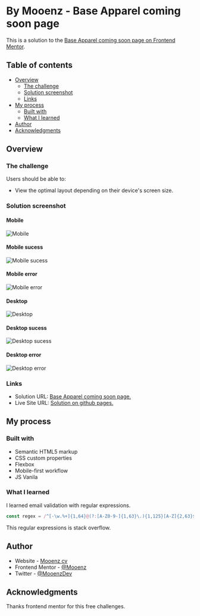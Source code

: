 # By Mooenz - Base Apparel coming soon page

This is a solution to the [Base Apparel coming soon page on Frontend Mentor](https://www.frontendmentor.io/challenges/base-apparel-coming-soon-page-5d46b47f8db8a7063f9331a0). 

## Table of contents

- [Overview](#overview)
  - [The challenge](#the-challenge)
  - [Solution screenshot](#Solution-screenshot)
  - [Links](#links)
- [My process](#my-process)
  - [Built with](#built-with)
  - [What I learned](#what-i-learned)
- [Author](#author)
- [Acknowledgments](#acknowledgments)

## Overview

### The challenge

Users should be able to:

- View the optimal layout depending on their device's screen size.

### Solution screenshot

#### Mobile
![Mobile](./solution-capture/mooenz-mobile-normal-solution.png)

#### Mobile sucess
![Mobile sucess](./solution-capture/mooenz-mobile-sucess-solution.png)

#### Mobile error
![Mobile error](./solution-capture/mooenz-mobile-error-solution.png)



#### Desktop
![Desktop](./solution-capture/mooenz-desktop-normal-solution.png)

#### Desktop sucess
![Desktop sucess](./solution-capture/mooenz-desktop-sucess-solution.png)

#### Desktop error
![Desktop error](./solution-capture/mooenz-desktop-error-solution.png)


### Links

- Solution URL: [Base Apparel coming soon page.](https://www.frontendmentor.io/solutions/html-css-flexbox-and-mobile-first-ZW0uZdcwI)
- Live Site URL: [Solution on github pages.](https://mooenz.github.io/frontend-portafolio/base-apparel-coming-soon-master/)

## My process

### Built with

- Semantic HTML5 markup
- CSS custom properties
- Flexbox
- Mobile-first workflow
- JS Vanila

### What I learned

I learned email validation with regular expressions.

```js
const regex = /^[-\w.%+]{1,64}@(?:[A-Z0-9-]{1,63}\.){1,125}[A-Z]{2,63}$/i;
```
This regular expressions is stack overflow.

## Author

- Website - [Mooenz cv](https://mooenz.github.io/Curriculum-Vitae/)
- Frontend Mentor - [@Mooenz](https://www.frontendmentor.io/profile/Mooenz)
- Twitter - [@MooenzDev](https://www.twitter.com/MooenzDev)

## Acknowledgments

Thanks frontend mentor for this free challenges.